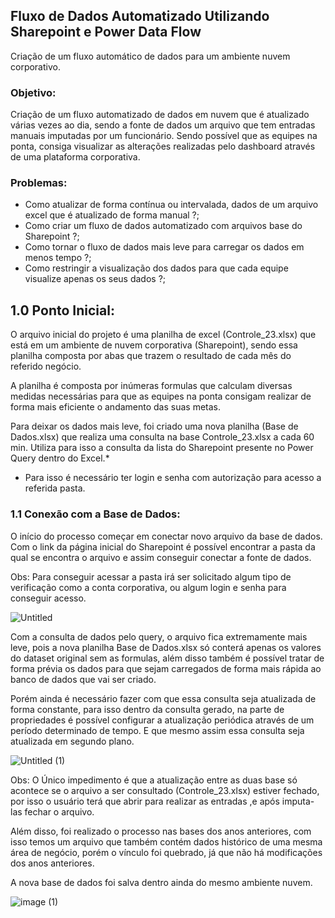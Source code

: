 ## Fluxo de Dados Automatizado Utilizando Sharepoint e Power Data Flow 

Criação de um fluxo automático de dados para um ambiente nuvem corporativo.

### Objetivo:

Criação de um fluxo automatizado de dados em nuvem que é atualizado várias vezes ao dia, sendo a fonte de dados um arquivo que tem entradas manuais imputadas por um funcionário. Sendo possível que as equipes na ponta, consiga visualizar as alterações realizadas pelo dashboard através de uma plataforma corporativa.

### Problemas:

- Como atualizar de forma contínua ou intervalada, dados de um arquivo excel que é atualizado de forma manual ?;
- Como criar um fluxo de dados automatizado com arquivos base do Sharepoint ?;
- Como tornar o fluxo de dados mais leve para carregar os dados em menos tempo ?;
- Como restringir a visualização dos dados para que cada equipe visualize apenas os seus dados ?;

## 1.0 Ponto Inicial:

O arquivo inicial do projeto é uma planilha de excel (Controle_23.xlsx) que está em um ambiente de nuvem corporativa (Sharepoint), sendo essa planilha composta por abas que trazem o resultado de cada mês do referido negócio. 

A planilha é composta por inúmeras formulas que calculam diversas medidas necessárias para que as equipes na ponta consigam realizar de forma mais eficiente o andamento das suas metas.

Para deixar os dados mais leve, foi criado uma nova planilha (Base de  Dados.xlsx) que realiza uma consulta na base Controle_23.xlsx a cada 60 min. Utiliza para isso a consulta da lista do Sharepoint presente no Power Query dentro do Excel.*

* Para isso é necessário ter login e senha com autorização para acesso a referida pasta.

### 1.1 Conexão com a Base de Dados:

O início do processo começar em conectar novo arquivo da base de dados. Com o link da página inicial do Sharepoint é possível encontrar a pasta da qual se encontra o arquivo e assim conseguir conectar a fonte de dados.

Obs: Para conseguir acessar a pasta irá ser solicitado algum tipo de verificação como a conta corporativa, ou algum login e senha para conseguir acesso.

![Untitled](https://user-images.githubusercontent.com/53667656/234136717-ff5fecf2-29fe-4273-ac0b-56012e69e57a.png)

Com a consulta de dados pelo query, o arquivo fica extremamente mais leve, pois a nova planilha Base de Dados.xlsx só conterá apenas os valores do dataset original sem as formulas, além disso também é possível tratar de forma prévia os dados para que sejam carregados de forma mais rápida ao banco de dados que vai ser criado.

Porém ainda é necessário fazer com que essa consulta seja atualizada de forma constante, para isso dentro da consulta gerado, na parte de propriedades é possível configurar a atualização periódica através de um período determinado de tempo. E que mesmo assim essa consulta seja atualizada em segundo plano.

![Untitled (1)](https://user-images.githubusercontent.com/53667656/234136806-443c5b2d-911b-45a7-9b4c-3d7e57198fcc.png)


Obs: O Único impedimento é que a atualização entre as duas base só acontece se o arquivo a ser consultado (Controle_23.xlsx) estiver fechado, por isso o usuário terá que abrir para realizar as entradas ,e após imputa-las fechar o arquivo. 

Além disso, foi realizado o processo nas bases dos anos anteriores, com isso temos um arquivo que também contém dados histórico de uma mesma área de negócio, porém o vínculo foi quebrado, já que não há modificações dos anos anteriores.

A nova base de dados foi salva dentro ainda do mesmo ambiente nuvem.

![image (1)](https://user-images.githubusercontent.com/53667656/234136871-a7b29052-47b8-4346-8d3c-c842b4991fb7.png)


